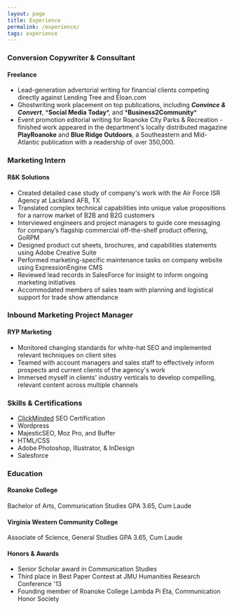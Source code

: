 ```yaml
---
layout: page
title: Experience
permalink: /experience/
tags: experience
---
```

### Conversion Copywriter & Consultant

#### Freelance
* Lead-generation advertorial writing for financial clients competing directly against Lending Tree and Eloan.com
* Ghostwriting work placement on top publications, including ***Convince & Convert***, ***Social Media Today**\*, and ***Business2Community**\*
* Event promotion editorial writing for Roanoke City Parks & Recreation - finished work appeared in the department's locally distributed magazine **PlayRoanoke** and **Blue Ridge Outdoors**, a Southeastern and Mid-Atlantic publication with a readership of over 350,000.

### Marketing Intern

#### R&K Solutions

* Created detailed case study of company's work with the Air Force ISR Agency at Lackland AFB, TX
* Translated complex technical capabilities into unique value propositions for a narrow market of B2B and B2G customers
* Interviewed engineers and project managers to guide core messaging for company’s flagship commercial off-the-shelf product offering, GoRPM
* Designed product cut sheets, brochures, and capabilities statements using Adobe Creative Suite
* Performed marketing-specific maintenance tasks on company website using ExpressionEngine CMS
* Reviewed lead records in SalesForce for insight to inform ongoing marketing initiatives
* Accommodated members of sales team with planning and logistical support for trade show attendance

### Inbound Marketing Project Manager

#### RYP Marketing
* Monitored changing standards for white-hat SEO and implemented relevant techniques on client sites
* Teamed with account managers and sales staff to effectively inform prospects and current clients of the agency's work
* Immersed myself in clients' industry verticals to develop compelling, relevant content across multiple channels 

### Skills & Certifications

* [ClickMinded][1] SEO Certification
* Wordpress
* MajesticSEO, Moz Pro, and Buffer
* HTML/CSS
* Adobe Photoshop, Illustrator, & InDesign
* Salesforce 

### Education

#### Roanoke College
Bachelor of Arts, Communication Studies
GPA 3.65, Cum Laude

#### Virginia Western Community College
Associate of Science, General Studies
GPA 3.65, Cum Laude

#### Honors & Awards
* Senior Scholar award in Communication Studies
* Third place in Best Paper Contest at JMU Humanities Research Conference '13
* Founding member of Roanoke College Lambda Pi Eta, Communication Honor Society

[1]:	https://www.credential.net/10097054
